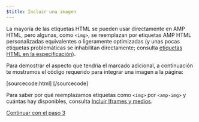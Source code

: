 ```yaml
---
$title: Incluir una imagen
---
```


La mayoría de las etiquetas HTML se pueden usar directamente en AMP HTML, pero algunas, como `<img>`, se reemplazan por etiquetas AMP HTML personalizadas equivalentes o ligeramente optimizadas (y unas pocas etiquetas problemáticas se inhabilitan directamente; consulta [etiquetas HTML en la especificación](/es/docs/reference/spec.html)).

Para demostrar el aspecto que tendría el marcado adicional, a continuación te mostramos el código requerido para integrar una imagen a la página:

[sourcecode:html]
<amp-img src="bienvenido.jpg" alt="Bienvenido" height="400" width="800"></amp-img>
[/sourcecode]

Para saber por qué reemplazamos etiquetas como `<img>` por `<amp-img>` y cuántas hay disponibles, consulta [Incluir Iframes y medios](/es/docs/guides/author-develop/amp_replacements.html).

<a class="go-button button" href="/es/docs/tutorials/create/presentation_layout.html">Continuar con el paso 3</a>
